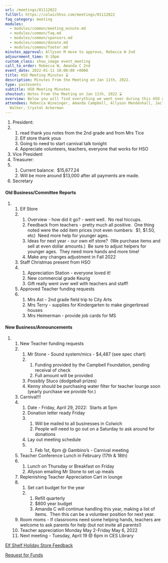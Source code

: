 ```yaml
---
url: /meetings/01112022
fullUrl: https://colwichhso.com/meetings/01112022
faq_category: meeting
modules:
  - modules/common/meeting_minute.md
  - modules/common/faq.md
  - modules/common/sponsors.md
  - modules/common/donate.md
  - modules/common/footer.md
minutes_approval: Allyson M move to approve, Rebecca W 2nd
adjournment_time: 8:10pm
custom_class: show_image event_meeting
call_to_order: Rebecca W, Amanda C 2nd
event_date: 2022-01-11 18:00:00 +0000
title: HSO Meeting Minutes ⌛
description: Minutes From the Meeting on Jan 11th, 2022.
type: pastevents
subtitle: HSO Meeting Minutes
shoutout: Notes From the Meeting on Jan 11th, 2022 ⌛
overview: Below you will find everything we went over during this HSO meeting.
attendees: Rebecca Wineinger, Amanda Campbell, Allyson Mendenhall, Jaclyn
  Walker, Crystal Ackerman
---
```

1. President:  
2. 1. read thank you notes from the 2nd grade and from Mrs Tice
   2. Elf store thank yous
   3. Going to need to start carnival talk tonight
   4. Appreciate volunteers, teachers, everyone that works for HSO
3. Vice President
4. Treasurer:
5. 1. Current balance:  $15,677.24
   2. Will be more around $13,000 after all payments are made.
6. Secretary



#### **Old Business/Committee Reports**

1. 1. Elf Store
   2. 1. Overview - how did it go? - went well.  No real hiccups.
      2. Feedback from teachers - pretty much all positive.  One thing noted were the odd item prices (not even numbers:  $1, $1.50, etc)  Need more help for younger ages.
      3. Ideas for next year - our own elf store?  (We purchase items and sell at even dollar amounts.)  Be sure to adjust helpers for younger ages.  They need more hands and more time!
      4. Make any changes adjustment in Fall 2022
   3. Staff Christmas present from HSO
   4. 1. Appreciation Station - everyone loved it!
      2. New commercial grade Keurig
      3. Gift really went over well with teachers and staff!
   5. Approved Teacher funding requests
   6. 1. Mrs Ast - 2nd grade field trip to City Arts
      2. Mrs Terry - supplies for Kindergarten to make gingerbread houses
      3. Mrs Heimerman - provide job cards for MS



#### **New Business/Announcements**

1. 1. New Teacher funding requests
   2. 1. Mr Stone - Sound system/mics - $4,487 (see spec chart)
      2. 1. Funding provided by the Campbell Foundation, pending receival of check
         2. Full amount will be provided
      3. Possibly Stuco (dodgeball prizes)
      4. Kenny should be purchasing water filter for teacher lounge soon (yearly purchase we provide for.)
   3. Carnival!!!
   4. 1. Date - Friday, April 29, 2022:  Starts at 5pm
      2. Donation letter ready Friday
      3. 1. Will be mailed to all businesses in Colwich
         2. People will need to go out on a Saturday to ask around for donations
      4. Lay out meeting schedule
      5. 1. Feb 1st, 6pm @ Gambino’s - Carnival meeting
   5. Teacher Conference Lunch in February (17th & 18th)
   6. 1. Lunch on Thursday or Breakfast on Friday
      2. Allyson emailing Mr Stone to set up meals
   7. Replenishing Teacher Appreciation Cart in lounge
   8. 1. Set cart budget for the year
      2. 1. Refill quarterly
         2. $800 year budget
         3. Amanda C will continue handling this year, making a list of items.  Then this can be a volunteer position for next year.
   9. Room moms - If classrooms need some helping hands, teachers are welcome to ask parents for help (but not invite all parents!)
   10. Teacher appreciation Monday May 2-Friday May 6, 2022
   11. Next meeting - Tuesday, April 19 @ 6pm in CES Library

[Elf Shelf Holiday Store Feedback](https://docs.google.com/spreadsheets/d/1_K8sk5NszWbUx8Z6EChu5f3kKYfNa5XHC0JRh1Ld-zU/edit?usp=sharing)

[Request for Funds](https://docs.google.com/spreadsheets/d/1Fsr9Aol2_0RJlKE1vPRXktEcBS6kFGhf6avzNnoyKHo/edit?usp=sharing)